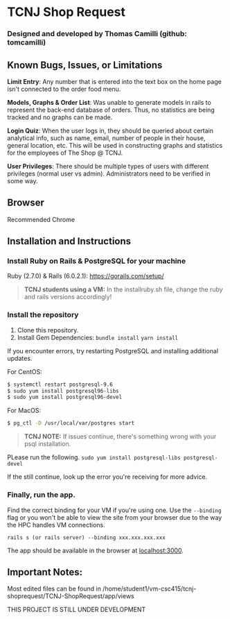 # TCNJ Shop Request

### Designed and developed by Thomas Camilli (github: tomcamilli)

## Known Bugs, Issues, or Limitations

**Limit Entry**: Any number that is entered into the text box on the home page isn't connected to the order food menu.

**Models, Graphs & Order List**: Was unable to generate models in rails to represent the back-end database of orders. Thus, no statistics are being tracked and no graphs can be made.

**Login Quiz**: When the user logs in, they should be queried about certain analytical info, such as name, email, number of people in their house, general location, etc. This will be used in constructing graphs and statistics for the employees of The Shop @ TCNJ.

**User Privileges**: There should be multiple types of users with different privileges (normal user vs admin). Administrators need to be verified in some way.

## Browser
Recommended Chrome

## Installation and Instructions

### Install Ruby on Rails & PostgreSQL for your machine
Ruby (2.7.0) & Rails (6.0.2.1): https://gorails.com/setup/
> **TCNJ students using a VM:** In the installruby.sh file, change the ruby and rails versions accordingly!

### Install the repository
1. Clone this repository.
2. Install Gem Dependencies:
`bundle install`
`yarn install`

If you encounter errors, try restarting PostgreSQL and installing additional updates.

For CentOS:
```sh
$ systemctl restart postgresql-9.6
$ sudo yum install postgresql96-libs
$ sudo yum install postgresql96-devel
```
For MacOS:
```sh
$ pg_ctl -D /usr/local/var/postgres start
   ```
> **TCNJ NOTE:** If issues continue, there's something wrong with your psql installation.

PLease run the following. `sudo yum install postgresql-libs postgresql-devel`

If the still continue, look up the error you're receiving for more advice.

### Finally, run the app.
Find the correct binding for your VM if you're using one. Use the `--binding` flag or you won't be able to view the site from your browser due to the way the HPC handles VM connections.

`rails s (or rails server) --binding xxx.xxx.xxx.xxx`

The app should be available in the browser at [localhost:3000](localhost:3000).

## Important Notes: 

Most edited files can be found in /home/student1/vm-csc415/tcnj-shoprequest/TCNJ-ShopRequest/app/views

THIS PROJECT IS STILL UNDER DEVELOPMENT
